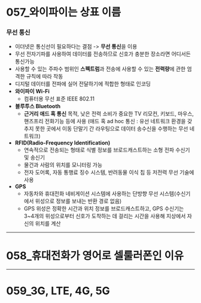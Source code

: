 # 057_와이파이는 상표 이름 #
### 무선 통신 ###
* 이더넷은 통신선이 필요하다는 결점 -> **무선 통신**을 이용
* 무선 전자기파를 사용하여 데이터를 전송하므로 신호가 충분한 장소라면 어디서든 통신가능
* 사용할 수 있는 주파수 범위인 **스펙트럼**과 전송에 사용할 수 있는 **전력량**에 관한 엄격한 규칙에 따라 작동
* 디지털 데이터를 전파에 실어 전달하기에 적합한 형태로 인코딩
* **와이파이 Wi-Fi** 
  * 컴퓨터용 무선 표준 IEEE 802.11
* **블루투스 Bluetooth** 
  * **근거리 애드 혹 통신** 목적, 낮은 전력 소비가 중요한 TV 리모컨, 키보드, 마우스, 핸즈프리 전화기능 등에 사용
   (애드 혹 ad hoc 통신 : 유선 네트워크 환경을 갖추지 못한 곳에서 이동 단말기 간 라우팅으로 데이터 송수신을 수행하는 무선 네트워크)
* **RFID(Radio-Frequency Identification)**
  * 연속적으로 전송되는 형태로 식별 정보를 브로드캐스트하는 소형 전파 수신기 및 송신기
  * 물건과 사람의 위치를 모니터링 가능
  * 전자 도어록, 자동 통행료 징수 시스템, 반려동물 이식 칩 등 저전력 무선 기술에 사용 
* **GPS**
  * 자동차와 휴대전화 네비게이션 시스템에 사용하는 단방향 무선 시스템(수신기에서 위성으로 정보를 보내는 반환 경로 없음)
  * GPS 위성은 정확한 시간과 위치 정보를 브로드캐스트하고, GPS 수신기는 3~4개의 위성으로부터 신호가 도착하는 데 걸리는 시간을 사용해 지상에서 자신의 위치를 계산   
---
# 058_휴대전화가 영어로 셀룰러폰인 이유 #
---
# 059_3G, LTE, 4G, 5G #
